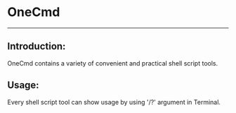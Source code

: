 # OneCmd

---

## Introduction:

OneCmd contains a variety of convenient and practical shell script tools.

## Usage:

Every shell script tool can show usage by using '/?' argument in Terminal. 

